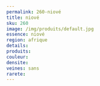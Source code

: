 ```yaml
---
permalink: 260-niové
title: niové
sku: 260
image: /img/produits/default.jpg
essence: niové
region: afrique
details: 
produits: 
couleur: 
densite: 
veines: sans
rarete: 
---
```

